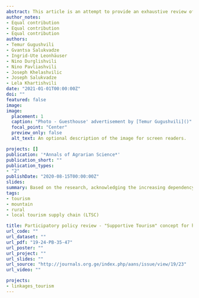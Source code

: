 ```yaml
---
abstract: This article is an attempt to provide an exhaustive review of governmental policy documents for rural and mountain development in Georgia in the context of the local tourism supply chain (LTSC). Mainly, we examine to what extent policy-makers recognize the im-portance of the interconnectedness between tourism and other economic sectors. The study employs a systematic literature review and participatory workshops with local stakeholders to avoid observing the issue from a single angle.  The analysis of strategic documents shows that tourism is considered vital for mountain and rural settlements’ economic welfare, in fact, the narrow sense of its capabili-ties hinder the full effect on allied economic sectors. More precisely, strategies mostly consider tourism’s impact on [mountain, rural] communities in terms of its direct consequences such as new constructions in accommodation and catering units, ski trails, etc. This study provides recommendations, which could facilitate improvements in the integration of farming and non-farming activities into the tourism sector. Based on the research, acknowledging the increasing dependency on such a sensitive economic branch as tourism, we suggest the new tourism advancement concept under the title of “supportive tourism”. The paper suggests understanding and utilizing tourism as (i) starting point for other local economic actors; (ii) motto to increase demand for local services and products; (iii) support-ive platform for the local economy to enter into new markets. Ultimately, supportive tourism could result in weakening dependence of local economic activities on the local tourism supply chain.
author_notes:
- Equal contribution
- Equal contribution
- Equal contribution 
authors:
- Temur Gugushvili
- Gvantsa Salukvadze
- Ingrid-Ute Leonhäuser
- Nino Durglishvili
- Nino Pavliashvili
- Joseph Khelashvilic
- Joseph Salukvadze
- Lela Khartishvili
date: "2021-01-01T00:00:00Z"
doi: ""
featured: false
image: 
image:
  placement: 1
  caption: "Photo - Guesthouse' advertisement by [Temur Gugushvili]()"
  focal_point: "Center"
  preview_only: false
  alt_text: An optional description of the image for screen readers.

projects: []
publication: '*Annals of Agrarian Science*'
publication_short: ""
publication_types:
- "2"
publishDate: "2020-08-15T00:00:00Z"
slides: 
summary: Based on the research, acknowledging the increasing dependency on such a sensitive economic branch as tourism, we suggest the new tourism advancement concept under the title of “supportive tourism”.
tags:
- tourism
- mountain
- rural
- local tourism supply chain (LTSC)

title: Participatory policy review - "Supportive Tourism" concept for hand-in-hand rural and mountain development
url_code: ""
url_dataset: ""
url_pdf: "19-24-PB-35-47"
url_poster: ""
url_project: ""
url_slides: ""
url_source: "http://journals.org.ge/index.php/aans/issue/view/19/23"
url_video: ""

projects: 
- linkages_tourism
---
```

